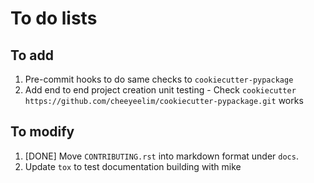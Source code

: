 # To do lists

## To add

1. Pre-commit hooks to do same checks to `cookiecutter-pypackage`
2. Add end to end project creation unit testing - Check `cookiecutter https://github.com/cheeyeelim/cookiecutter-pypackage.git` works

## To modify

1. [DONE] Move `CONTRIBUTING.rst` into markdown format under `docs`.
2. Update `tox` to test documentation building with mike